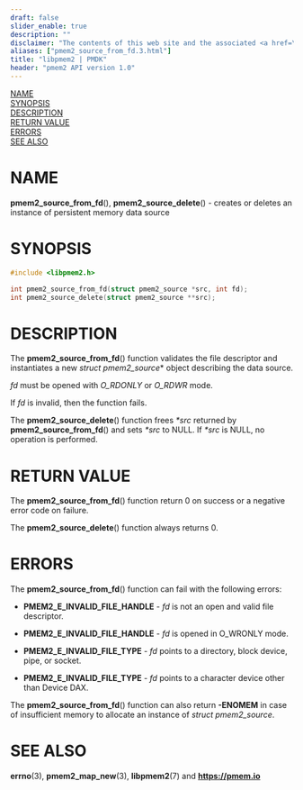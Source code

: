 ```yaml
---
draft: false
slider_enable: true
description: ""
disclaimer: "The contents of this web site and the associated <a href=\"https://github.com/pmem\">GitHub repositories</a> are BSD-licensed open source."
aliases: ["pmem2_source_from_fd.3.html"]
title: "libpmem2 | PMDK"
header: "pmem2 API version 1.0"
---
```


[comment]: <> (SPDX-License-Identifier: BSD-3-Clause)
[comment]: <> (Copyright 2019-2021, Intel Corporation)

[comment]: <> (pmem2_source_from_fd.3 -- man page for pmem2_source_from_fd)

[NAME](#name)<br />
[SYNOPSIS](#synopsis)<br />
[DESCRIPTION](#description)<br />
[RETURN VALUE](#return-value)<br />
[ERRORS](#errors)<br />
[SEE ALSO](#see-also)<br />

# NAME #

**pmem2_source_from_fd**(), **pmem2_source_delete**() - creates or deletes an instance
of persistent memory data source

# SYNOPSIS #

```c
#include <libpmem2.h>

int pmem2_source_from_fd(struct pmem2_source *src, int fd);
int pmem2_source_delete(struct pmem2_source **src);
```

# DESCRIPTION #

The **pmem2_source_from_fd**() function validates the file descriptor
and instantiates a new *struct pmem2_source** object describing the data source.

*fd* must be opened with *O_RDONLY* or *O_RDWR* mode.

If *fd* is invalid, then the function fails.

The **pmem2_source_delete**() function frees *\*src* returned by **pmem2_source_from_fd**()
and sets *\*src* to NULL. If *\*src* is NULL, no operation is performed.

# RETURN VALUE #

The **pmem2_source_from_fd**() function return 0 on success or a negative error code on failure.

The **pmem2_source_delete**() function always returns 0.

# ERRORS #

The **pmem2_source_from_fd**() function can fail with the following errors:

 * **PMEM2_E_INVALID_FILE_HANDLE** - *fd* is not an open and valid file descriptor.

 * **PMEM2_E_INVALID_FILE_HANDLE** - *fd* is opened in O_WRONLY mode.

 * **PMEM2_E_INVALID_FILE_TYPE** - *fd* points to a directory, block device, pipe, or socket.

 * **PMEM2_E_INVALID_FILE_TYPE** - *fd* points to a character device other than Device DAX.

The **pmem2_source_from_fd**() function can also return **-ENOMEM** in case of insufficient memory
to allocate an instance of *struct pmem2_source*.

# SEE ALSO #

**errno**(3), **pmem2_map_new**(3), **libpmem2**(7)
and **<https://pmem.io>**
